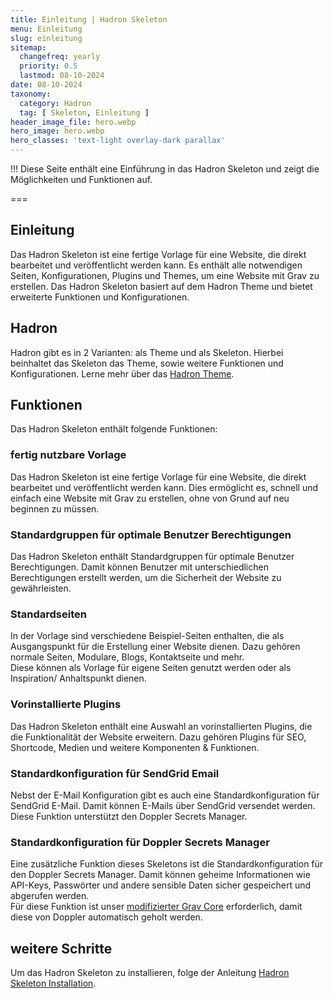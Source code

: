 ```yaml
---
title: Einleitung | Hadron Skeleton
menu: Einleitung
slug: einleitung
sitemap:
  changefreq: yearly
  priority: 0.5
  lastmod: 08-10-2024
date: 08-10-2024
taxonomy:
  category: Hadron
  tag: [ Skeleton, Einleitung ]
header_image_file: hero.webp
hero_image: hero.webp
hero_classes: 'text-light overlay-dark parallax'
---
```


!!! Diese Seite enthält eine Einführung in das Hadron Skeleton und zeigt die Möglichkeiten und Funktionen auf.

===

## Einleitung
Das Hadron Skeleton ist eine fertige Vorlage für eine Website, die direkt bearbeitet und veröffentlicht werden kann. Es enthält alle notwendigen Seiten, Konfigurationen, Plugins und Themes, um eine Website mit Grav zu erstellen. Das Hadron Skeleton basiert auf dem Hadron Theme und bietet erweiterte Funktionen und Konfigurationen.

## Hadron
Hadron gibt es in 2 Varianten: als Theme und als Skeleton. Hierbei beinhaltet das Skeleton das Theme, sowie weitere Funktionen und Konfigurationen. Lerne mehr über das [Hadron Theme](/hadron/theme/einleitung).

## Funktionen
Das Hadron Skeleton enthält folgende Funktionen:

### fertig nutzbare Vorlage
Das Hadron Skeleton ist eine fertige Vorlage für eine Website, die direkt bearbeitet und veröffentlicht werden kann. Dies ermöglicht es, schnell und einfach eine Website mit Grav zu erstellen, ohne von Grund auf neu beginnen zu müssen.

### Standardgruppen für optimale Benutzer Berechtigungen
Das Hadron Skeleton enthält Standardgruppen für optimale Benutzer Berechtigungen. Damit können Benutzer mit unterschiedlichen Berechtigungen erstellt werden, um die Sicherheit der Website zu gewährleisten.

### Standardseiten
In der Vorlage sind verschiedene Beispiel-Seiten enthalten, die als Ausgangspunkt für die Erstellung einer Website dienen. Dazu gehören normale Seiten, Modulare, Blogs, Kontaktseite und mehr.  
Diese können als Vorlage für eigene Seiten genutzt werden oder als Inspiration/ Anhaltspunkt dienen.

### Vorinstallierte Plugins
Das Hadron Skeleton enthält eine Auswahl an vorinstallierten Plugins, die die Funktionalität der Website erweitern. Dazu gehören Plugins für SEO, Shortcode, Medien und weitere Komponenten & Funktionen.

### Standardkonfiguration für SendGrid Email
Nebst der E-Mail Konfiguration gibt es auch eine Standardkonfiguration für SendGrid E-Mail. Damit können E-Mails über SendGrid versendet werden. Diese Funktion unterstützt den Doppler Secrets Manager.

### Standardkonfiguration für Doppler Secrets Manager
Eine zusätzliche Funktion dieses Skeletons ist die Standardkonfiguration für den Doppler Secrets Manager. Damit können geheime Informationen wie API-Keys, Passwörter und andere sensible Daten sicher gespeichert und abgerufen werden.  
Für diese Funktion ist unser [modifizierter Grav Core](https://github.com/Crabston/grav) erforderlich, damit diese von Doppler automatisch geholt werden.

## weitere Schritte
Um das Hadron Skeleton zu installieren, folge der Anleitung [Hadron Skeleton Installation](/hadron/skeleton/installation).
